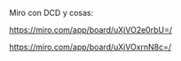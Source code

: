 


Miro con DCD y cosas:

https://miro.com/app/board/uXjVO2e0rbU=/

https://miro.com/app/board/uXjVOxrnN8c=/

